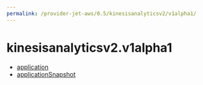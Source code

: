 ```yaml
---
permalink: /provider-jet-aws/0.5/kinesisanalyticsv2/v1alpha1/
---
```


# kinesisanalyticsv2.v1alpha1



* [application](application.md)
* [applicationSnapshot](applicationSnapshot.md)